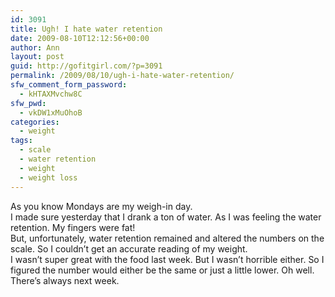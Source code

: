 ```yaml
---
id: 3091
title: Ugh! I hate water retention
date: 2009-08-10T12:12:56+00:00
author: Ann
layout: post
guid: http://gofitgirl.com/?p=3091
permalink: /2009/08/10/ugh-i-hate-water-retention/
sfw_comment_form_password:
  - kHTAXMvchw8C
sfw_pwd:
  - vkDW1xMuOhoB
categories:
  - weight
tags:
  - scale
  - water retention
  - weight
  - weight loss
---
```

As you know Mondays are my weigh-in day.  
I made sure yesterday that I drank a ton of water. As I was feeling the water retention. My fingers were fat!  
But, unfortunately, water retention remained and altered the numbers on the scale. So I couldn&#8217;t get an accurate reading of my weight.  
I wasn&#8217;t super great with the food last week. But I wasn&#8217;t horrible either. So I figured the number would either be the same or just a little lower. Oh well. There&#8217;s always next week.